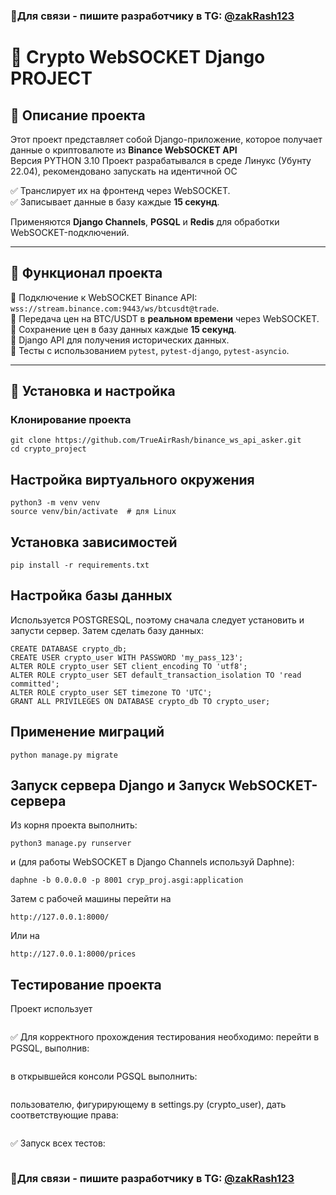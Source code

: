 ### 👋Для связи - пишите разработчику в TG: [@zakRash123](https://t.me/zakRash123) 

# 🚀 Crypto WebSOCKET Django PROJECT

## 📖 Описание проекта

Этот проект представляет собой Django-приложение, которое получает данные о криптовалюте из **Binance WebSOCKET API**  
Версия PYTHON 3.10
Проект разрабатывался в среде Линукс (Убунту 22.04), рекомендовано  запускать на идентичной ОС

✅ Транслирует их на фронтенд через WebSOCKET.  
✅ Записывает данные в базу каждые **15 секунд**.  

Применяются **Django Channels**, **PGSQL** и **Redis** для обработки WebSOCKET-подключений.

---

## 🎯 Функционал проекта

🔹 Подключение к WebSOCKET Binance API: `wss://stream.binance.com:9443/ws/btcusdt@trade`.  
🔹 Передача цен на BTC/USDT в **реальном времени** через WebSOCKET.  
🔹 Сохранение цен в базу данных каждые **15 секунд**.  
🔹 Django API для получения исторических данных.  
🔹 Тесты с использованием `pytest`, `pytest-django`, `pytest-asyncio`.  

---

## 📌 Установка и настройка

### Клонирование проекта
```
git clone https://github.com/TrueAirRash/binance_ws_api_asker.git
cd crypto_project
```
## Настройка виртуального окружения
```
python3 -m venv venv
source venv/bin/activate  # для Linux
```
## Установка зависимостей
```
pip install -r requirements.txt
```
## Настройка базы данных
Используется POSTGRESQL, поэтому сначала следует установить и запусти сервер. Затем сделать базу данных:
```
CREATE DATABASE crypto_db;
CREATE USER crypto_user WITH PASSWORD 'my_pass_123';
ALTER ROLE crypto_user SET client_encoding TO 'utf8';
ALTER ROLE crypto_user SET default_transaction_isolation TO 'read committed';
ALTER ROLE crypto_user SET timezone TO 'UTC';
GRANT ALL PRIVILEGES ON DATABASE crypto_db TO crypto_user;
```

## Применение миграций
```
python manage.py migrate
```
## Запуск сервера Django и Запуск WebSOCKET-сервера
Из корня проекта выполнить:
```
python3 manage.py runserver
```
и (для работы WebSOCKET в Django Channels используй Daphne):
```
daphne -b 0.0.0.0 -p 8001 cryp_proj.asgi:application
```
Затем с рабочей машины перейти на 
```
http://127.0.0.1:8000/
```
Или на 
```
http://127.0.0.1:8000/prices
```


## Тестирование проекта
Проект использует 
```pytest, pytest-asyncio, pytest-django.
```

✅ Для корректного прохождения тестирования необходимо:
перейти в PGSQL, выполнив:  
```sudo -u postgres psql
```
в открывшейся консоли PGSQL выполнить: 
```\du
```
пользователю, фигурирующему в  settings.py (crypto_user), дать соответствующие права: 
```ALTER USER crypto_user CREATEDB;
```

✅ Запуск всех тестов:
```pytest
```

### 👋Для связи - пишите разработчику в TG: [@zakRash123](https://t.me/zakRash123) 


